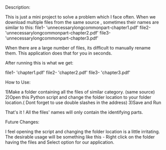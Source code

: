 

Description:

This is just a mini project to solve a problem which I face often. When we download multiple files from the same source , sometimes their names are similar to this:
file1-  'unnecessarylongcommonpart-chapter1.pdf'
file2-  'unnecessarylongcommonpart-chapter2.pdf'
file3-  'unnecessarylongcommonpart-chapter3.pdf'

When there are a large number of files, its difficult to manually rename them. This application does that for you in seconds.

After running this is what we get:

file1-  'chapter1.pdf'
file2-  'chapter2.pdf'
file3-  'chapter3.pdf'

How to Use:

1)Make a folder containing all the files of similar category. (same source)
2)Open this Python script and change the folder location to your folder location.( Dont forget to use double slashes in the address)
3)Save and Run 

That's it ! All the files' names will only contain the identifying parts.

Future Changes:

I feel opening the script and changing the folder location is a little irritating. The desirable usage will be something like this - Right click on the folder having the files and Select option for our application.



